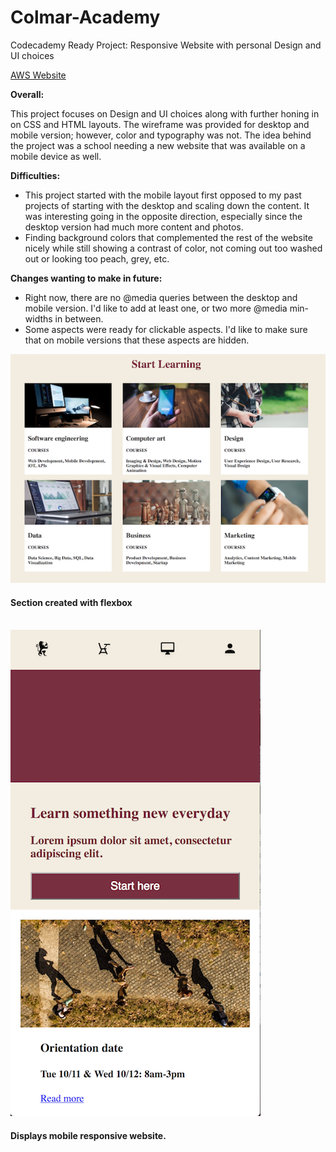 # Colmar-Academy
Codecademy Ready Project: Responsive Website with personal Design and UI choices

<a target="_blank" rel="noopener noreferrer" href="https://d1pabtkmdydeln.cloudfront.net/">AWS Website</a>

<b>Overall:</b>
<p>This project focuses on Design and UI choices along with further honing in on CSS and HTML layouts. 
The wireframe was provided for desktop and mobile version; however, color and typography was not. The idea behind the project was a school needing a new website that was available on a mobile device as well.</p>


<b>Difficulties:</b>
<ul>
<li> This project started with the mobile layout first opposed to my past projects of starting with the desktop and scaling down the content. It was interesting going in the opposite direction, especially since the desktop version had much more content and photos.</li>
<li> Finding background colors that complemented the rest of the website nicely while still showing a contrast of color, not coming out too washed out or looking too peach, grey, etc.</li>
</ul>


<b>Changes wanting to make in future:</b>
<ul>
<li>Right now, there are no @media queries between the desktop and mobile version. I'd like to add at least one, or two more @media min-widths in between.</li>
<li>Some aspects were ready for clickable aspects. I'd like to make sure that on mobile versions that these aspects are hidden.</li>
</ul>


<img src="resources/images/AcademyPhoto1.png" alt="snip of webpage">
<h4>Section created with flexbox</h4>
<br />

<img src="resources/images/AcademyMobilePhoto.png" alt="mobile snip of webpage">
<h4>Displays mobile responsive website.</h4>
